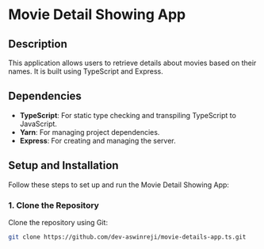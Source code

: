 
# Movie Detail Showing App

## Description

This application allows users to retrieve details about movies based on their names. It is built using TypeScript and Express.

## Dependencies

- **TypeScript**: For static type checking and transpiling TypeScript to JavaScript.
- **Yarn**: For managing project dependencies.
- **Express**: For creating and managing the server.

## Setup and Installation

Follow these steps to set up and run the Movie Detail Showing App:

### 1. Clone the Repository

Clone the repository using Git:

```bash
git clone https://github.com/dev-aswinreji/movie-details-app.ts.git

